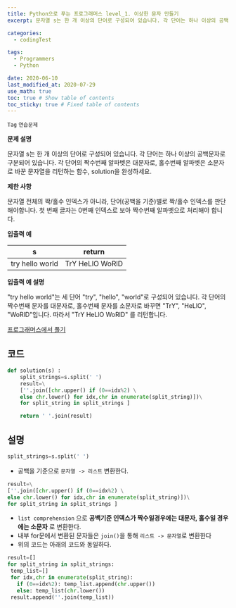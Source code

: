 ```yaml
---
title: Python으로 푸는 프로그래머스 level_1. 이상한 문자 만들기
excerpt: 문자열 s는 한 개 이상의 단어로 구성되어 있습니다. 각 단어는 하나 이상의 공백문자로 구분되어 있습니다. 각 단어의 짝수번째 알파벳은 대문자로, 홀수번째 알파벳은 소문자로 바꾼 문자열을 리턴하는 함수, solution을 완성하세요.

categories:
  - codingTest

tags:
  - Programmers
  - Python

date: 2020-06-10
last_modified_at: 2020-07-29
use_math: true
toc: true # Show table of contents
toc_sticky: true # Fixed table of contents
---
```

`Tag` `연습문제`<br>

**문제 설명**

문자열 s는 한 개 이상의 단어로 구성되어 있습니다. 각 단어는 하나 이상의 공백문자로 구분되어 있습니다. 각 단어의 짝수번째 알파벳은 대문자로, 홀수번째 알파벳은 소문자로 바꾼 문자열을 리턴하는 함수, solution을 완성하세요.

**제한 사항**

문자열 전체의 짝/홀수 인덱스가 아니라, 단어(공백을 기준)별로 짝/홀수 인덱스를 판단해야합니다.
첫 번째 글자는 0번째 인덱스로 보아 짝수번째 알파벳으로 처리해야 합니다.

**입출력 예**

s	|return
--|--
try hello world	|TrY HeLlO WoRlD

**입출력 예 설명**

"try hello world"는 세 단어 "try", "hello", "world"로 구성되어 있습니다. 각 단어의 짝수번째 문자를 대문자로, 홀수번째 문자를 소문자로 바꾸면 "TrY", "HeLlO", "WoRlD"입니다. 따라서 "TrY HeLlO WoRlD" 를 리턴합니다.

[프로그래머스에서 풀기](https://programmers.co.kr/learn/courses/30/lessons/12930)

## 코드
```python
def solution(s) :
    split_strings=s.split(' ')
    result=\
    [''.join([chr.upper() if (0==idx%2) \
    else chr.lower() for idx,chr in enumerate(split_string)])\
    for split_string in split_strings ]

    return ' '.join(result)
```

## 설명
```python
split_strings=s.split(' ')
```
- 공백을 기준으로 ```문자열 -> 리스트``` 변환한다.

```python
result=\
[''.join([chr.upper() if (0==idx%2) \
else chr.lower() for idx,chr in enumerate(split_string)])\
for split_string in split_strings ]
```
- ```list comprehension``` 으로 **공백기준 인덱스가 짝수일경우에는 대문자, 홀수일 경우에는 소문자** 로 변환한다.
- 내부 for문에서 변환된 문자들은 ```join()```을 통해 ```리스트 -> 문자열```로 변환한다
- 위의 코드는 아래의 코드와 동일하다.

 ```python
 result=[]
for split_string in split_strings:
  temp_list=[]
  for idx,chr in enumerate(split_string):
    if (0==idx%2): temp_list.append(chr.upper())
    else: temp_list(chr.lower())
  result.append(''.join(temp_list))

 ```
